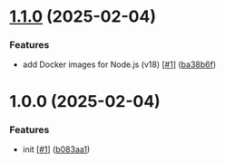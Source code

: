 # [1.1.0](https://github.com/d3p1/devcontainer-node/compare/v1.0.0...v1.1.0) (2025-02-04)


### Features

* add Docker images for Node.js (v18) [[#1](https://github.com/d3p1/devcontainer-node/issues/1)] ([ba38b6f](https://github.com/d3p1/devcontainer-node/commit/ba38b6ff421ef0fa2062a77f6747b90f9d6a24d4))

# 1.0.0 (2025-02-04)


### Features

* init [[#1](https://github.com/d3p1/devcontainer-node/issues/1)] ([b083aa1](https://github.com/d3p1/devcontainer-node/commit/b083aa16b80bc121809e49be43f321bdb68672a2))
